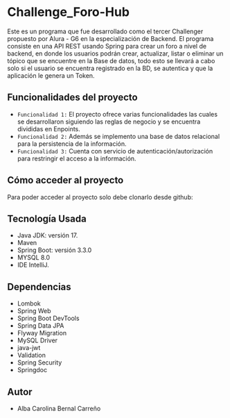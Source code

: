 # Challenge_Foro-Hub

Este es un programa que fue desarrollado como el tercer Challenger propuesto por Alura - G6 en la especialización de Backend. 
El programa consiste en una API REST usando Spring para crear un foro a nivel de backend, en donde los usuarios podrán crear, actualizar, listar o eliminar un tópico
que se encuentre en la Base de datos, todo esto se llevará a cabo solo si el usuario se encuentra registrado en la BD, se autentica y que la aplicación le genera un Token. 

## Funcionalidades del proyecto
- `Funcionalidad 1:` El proyecto ofrece varias funcionalidades las cuales se desarrollaron siguiendo las reglas de negocio y se encuentra divididas en Enpoints.
- `Funcionalidad 2:` Además se implemento una base de datos relacional para la persistencia de la información.
- `Funcionalidad 3:` Cuenta con servicio de autenticación/autorización para restringir el acceso a la información.

## Cómo acceder al proyecto
Para poder acceder al proyecto solo debe clonarlo desde github:

## Tecnología Usada
- Java JDK: versión 17.
- Maven
- Spring Boot: versión 3.3.0
- MYSQL 8.0
- IDE IntelliJ.

## Dependencias
- Lombok
- Spring Web
- Spring Boot DevTools
- Spring Data JPA
- Flyway Migration
- MySQL Driver
- java-jwt
- Validation
- Spring Security
- Springdoc

## Autor
- Alba Carolina Bernal Carreño
